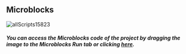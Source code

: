 ## Microblocks
![allScripts15823](https://user-images.githubusercontent.com/112697142/204212079-98a5be93-6a71-490a-9b63-29fe600564c5.png)


##### You can access the Microblocks code of the project by dragging the image to the Microblocks Run tab or clicking [here](https://microblocks.fun/run/microblocks.html#scripts=GP%20Scripts%0Adepends%20%27OLED%20Graphics%27%20%27PicoBricks%27%0A%0Ascript%20531%2078%20%7B%0AwhenStarted%0AOLEDInit_I2C%20%27OLED_0.96in%27%20%273C%27%200%20false%0AOLEDwrite%20%27Good%20night%27%2025%2032%20false%0AwaitMillis%202000%0A%7D%0A%0Ascript%20533%20194%20%7B%0AwhenCondition%20%28%28pb_light_sensor%29%20%3E%2090%29%0AwaitMillis%203000%0ArepeatUntil%20%28pb_button%29%20%7B%0A%20%20OLEDwrite%20%27Good%20morning%27%2015%2032%20true%0A%20%20pb_set_rgb_color%20%28colorSwatch%20255%20255%20255%20255%29%0A%20%20pb_beep%20500%0A%7D%0AOLEDwrite%20%27Have%20a%20nice%20day%27%200%2032%20false%0Apb_turn_off_RGB%0AstopTask%0A%7D%0A%0A "here").
